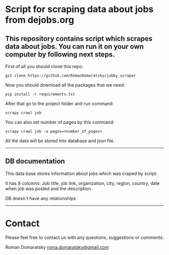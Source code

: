 # Script for scraping data about jobs from dejobs.org

This repository contains script which scrapes data about jobs.
You can run it on your own computer by following next steps.
---

First of all you should clone this repo:
```
git clone https://github.com/RomanDomaratsky/jobby_scraper
```
Now you should download all the packages that we need:
```
pip install -r requirements.txt
```
After that go to the project folder and run command:
```
scrapy crawl job
```
You can also set number of pages by this command:
```
scrapy crawl job -a pages=<number_of_pages>
```
All the data will be stored into database and json file.

---
DB documentation
---
This data base stores information about jobs which was craped by script.

It has 8 columns: Job title, job link, organization, city, region, country, date when job was posted and the description.

DB doesn`t have any relationships

---
# Contact
Please feel free to contact us with any questions, suggestions or comments:

Roman Domaratsky 
roma.domaratsky@gmail.com
